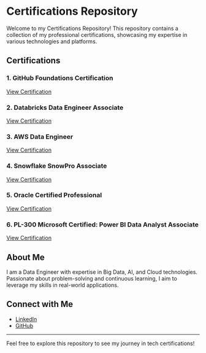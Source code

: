 # Certifications Repository

Welcome to my Certifications Repository! This repository contains a collection of my professional certifications, showcasing my expertise in various technologies and platforms.

## Certifications

### 1. GitHub Foundations Certification  
[View Certification](https://www.credly.com/badges/667efa00-a7ef-4400-8991-dc45fc599818)  

### 2. Databricks Data Engineer Associate  
[View Certification](https://credentials.databricks.com/7d0d32ca-f343-4962-93ed-28ed1c2e32f4#acc.63X9lgNM)  

### 3. AWS Data Engineer  
[View Certification](https://www.credly.com/badges/667efa00-a7ef-4400-8991-dc45fc599818)  

### 4. Snowflake SnowPro Associate  
[View Certification](https://achieve.snowflake.com/9c0e1399-23cd-4e7d-b7be-a017c6eff214#acc.zJSOnB6x)  

### 5. Oracle Certified Professional  
[View Certification](https://catalog-education.oracle.com/ords/certview/sharebadge?id=A2BA66B624E23B6512E050511710354BC5E0276C2E7345FCE19F59E54997116A)  

### 6. PL-300 Microsoft Certified: Power BI Data Analyst Associate  
[View Certification](https://learn.microsoft.com/en-us/users/rahulchavan-2141/credentials/b9f8e1473ba5139d?ref=https%3A%2F%2Fwww.linkedin.com%2F)  

## About Me
I am a Data Engineer with expertise in Big Data, AI, and Cloud technologies. Passionate about problem-solving and continuous learning, I aim to leverage my skills in real-world applications.

## Connect with Me
- [LinkedIn](https://www.linkedin.com/in/rahulchavan01)
- [GitHub](https://github.com/rahul21chavan)

---

Feel free to explore this repository to see my journey in tech certifications!

